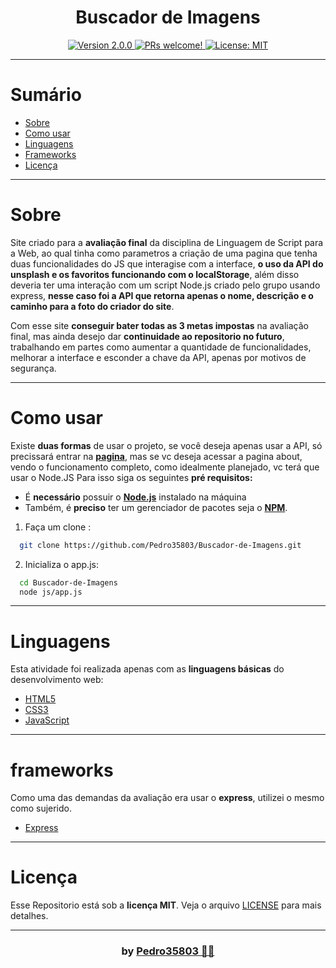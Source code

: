 # <h1 align="center">Buscador de Imagens</h1>

<div align="center">
  <a href="https://github.com/Pedro35803/Buscador-de-Imagens">
    <img src="https://img.shields.io/badge/version-1.5.0-50858B.svg?cacheSeconds=2592000" alt="Version 2.0.0"/>
    <img src="https://img.shields.io/static/v1?label=PRs&message=welcome&color=CDC6AE&labelColor=39304A" alt="PRs welcome!"/>
  </a>
  
  <a href="https://github.com/Pedro35803/Buscador-de-Imagens/blob/main/LICENSE">
    <img alt="License: MIT" src="https://img.shields.io/badge/License-MIT-2E2F35.svg" target="_blank"/>
  </a>
</div>

---
# Sumário
* [Sobre](#Sobre)
* [Como usar](#comoUsar)
* [Linguagens](#linguagens)
* [Frameworks](#frameworks)
* [Licença](#Licença)

---
<a id="Sobre"></a>
# Sobre
 Site criado para a **avaliação final** da disciplina de Linguagem de Script para a Web, ao qual tinha como parametros a criação de uma pagina que tenha duas funcionalidades do JS que interagise com a interface, **o uso da API do unsplash e os favoritos funcionando com o localStorage**, além disso deveria ter uma interação com um script Node.js criado pelo grupo usando express, **nesse caso foi a API que retorna apenas o nome, descrição e o caminho para a foto do criador do site**.
 
   Com esse site **conseguir bater todas as 3 metas impostas** na avaliação final, mas ainda desejo dar **continuidade ao repositorio no futuro**, trabalhando em partes como aumentar a quantidade de funcionalidades, melhorar a interface e esconder a chave da API, apenas por motivos de segurança.

---
<a id="comoUsar"></a>
# Como usar
Existe **duas formas** de usar o projeto, se você deseja apenas usar a API, só precissará entrar na **[pagina](https://pedro35803.github.io/Buscador-de-Imagens/)**, mas se vc deseja acessar a pagina about, vendo o funcionamento completo, como idealmente planejado, vc terá que usar o Node.JS
Para isso siga os seguintes **pré requisitos:**
  - É **necessário** possuir o **[Node.js](https://nodejs.org/en/)** instalado na máquina
  - Também, é **preciso** ter um gerenciador de pacotes seja o **[NPM](https://www.npmjs.com/)**.

1. Faça um clone :

```sh
  git clone https://github.com/Pedro35803/Buscador-de-Imagens.git
```

2. Inicializa o app.js:

```sh
  cd Buscador-de-Imagens
  node js/app.js
```

---
<a id="linguagens"></a>
# Linguagens
Esta atividade foi realizada apenas com as **linguagens básicas** do desenvolvimento web:

* [HTML5](https://developer.mozilla.org/pt-BR/docs/Web/HTML)
* [CSS3](https://developer.mozilla.org/pt-BR/docs/Web/CSS)
* [JavaScript](https://www.javascript.com/)

---
<a id="Licença"></a>
# frameworks
Como uma das demandas da avaliação era usar o **express**, utilizei o mesmo como sujerido.

* [Express](https://expressjs.com/pt-br/)

---
<a id="Licença"></a>
# Licença

Esse Repositorio está sob a **licença MIT**. Veja o arquivo [LICENSE](https://github.com/Pedro35803/Buscador-de-Imagens/blob/main/LICENSE) para mais detalhes.

---
### <h3 align="center"> by [Pedro35803 👨‍💻](https://github.com/Pedro35803) </h3>
